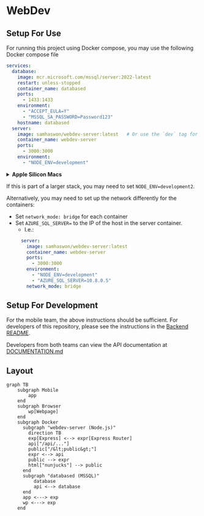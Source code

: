 # WebDev

## Setup For Use

For running this project using Docker compose, you may use the following Docker compose file

```yaml
services:
  database:
    image: mcr.microsoft.com/mssql/server:2022-latest
    restart: unless-stopped
    container_name: databased
    ports:
      - 1433:1433
    environment:
      - "ACCEPT_EULA=Y"
      - "MSSQL_SA_PASSWORD=Password123"
    hostname: databased
  server:
    image: samhaswon/webdev-server:latest   # Or use the `dev` tag for the latest changes
    container_name: webdev-server
    ports:
      - 3000:3000
    environment:
      - "NODE_ENV=development"
```

<details>
  <summary><b>Apple Silicon Macs</b></summary>

Microsoft, despite their current push for Windows on ARM, does not provide a version of the database container for ARM.
Plus, ARM is not tested well and is therefore not a part of our CI build. 
So, a few extra flags are needed to run the two containers. 

```yml 
services:
  # Local database instance for testing
  databased:
    image: mcr.microsoft.com/mssql/server:2022-latest
    platform: linux/amd64
    restart: unless-stopped
    container_name: databased
    ports:
      - 1433:1433
    environment:
      - "ACCEPT_EULA=Y"
      - "MSSQL_SA_PASSWORD=Password123"
    hostname: databased
  server:
    image: samhaswon/webdev-server:dev
    platform: linux/amd64
    container_name: dev-server
    ports:
      - 3000:3000
    environment:
      - "NODE_ENV=development"
      - "AZURE_SQL_SERVER=databased"
```
</details>

If this is part of a larger stack, you may need to set `NODE_ENV=development2`.

Alternatively, you may need to set up the network differently for the containers:

- Set `network_mode: bridge` for each container
- Set `AZURE_SQL_SERVER=` to the IP of the host in the server container. 
  - I.e.:
  ```yaml
    server:
      image: samhaswon/webdev-server:latest
      container_name: webdev-server
      ports:
        - 3000:3000
      environment:
        - "NODE_ENV=development"
        - "AZURE_SQL_SERVER=10.8.0.5"
      network_mode: bridge
    ```

## Setup For Development

For the mobile team, the above instructions should be sufficient. 
For developers of this repository, please see the instructions in the [Backend README](./backend/README.md).

Developers from both teams can view the API documentation at [DOCUMENTATION.md](./backend/DOCUMENTATION.md)

## Layout

```mermaid 
graph TB
    subgraph Mobile 
        app
    end
    subgraph Browser 
        wp[Webpage]
    end
    subgraph Docker
      subgraph "webdev-server (Node.js)"
        direction TB
        exp[Express] <--> expr[Express Router]
        api["/api/..."]
        public["/&lt;public&gt;"]
        expr <--> api
        public --> expr
        html["nunjucks"] --> public
      end
      subgraph "databased (MSSQL)"
          database
          api <--> database
      end
      app <---> exp
      wp <---> exp
    end
```
